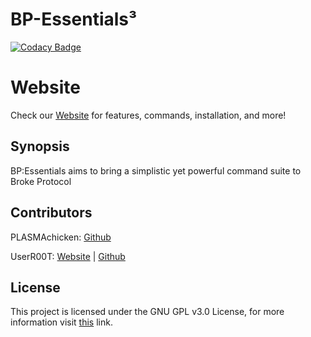 # BP-Essentials³
[![Codacy Badge](https://api.codacy.com/project/badge/Grade/c3005ebae8e24c38ad8425928b847540)](https://www.codacy.com/gh/BPEssentials/Core?utm_source=github.com&amp;utm_medium=referral&amp;utm_content=BPEssentials/Core&amp;utm_campaign=Badge_Grade)

# Website

Check our [Website](https://bpessentials.github.io/Docs/) for features, commands, installation, and more!

## Synopsis

BP:Essentials aims to bring a simplistic yet powerful command suite to Broke Protocol

## Contributors

PLASMAchicken: [Github](https://github.com/PLASMAchicken)

UserR00T: [Website](https://UserR00T.com) | [Github](https://github.com/UserR00T)

## License

This project is licensed under the GNU GPL v3.0 License, for more information visit [this](https://choosealicense.com/licenses/gpl-3.0/) link.
